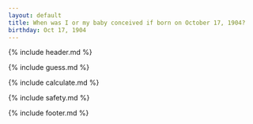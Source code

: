 ```yaml
---
layout: default
title: When was I or my baby conceived if born on October 17, 1904?
birthday: Oct 17, 1904
---
```


{% include header.md %}

{% include guess.md %}

{% include calculate.md %}

{% include safety.md %}

{% include footer.md %}



